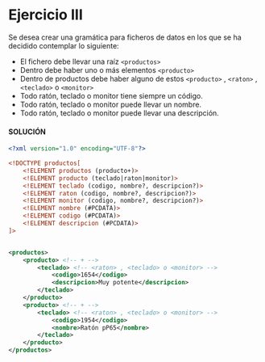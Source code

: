 # Ejercicio III
Se desea crear una gramática para ficheros de datos en los que se ha decidido contemplar lo siguiente:

- El fichero debe llevar una raíz `<productos>`
- Dentro debe haber uno o más elementos `<producto>`
- Dentro de productos debe haber alguno de estos `<producto>` , `<raton>` , `<teclado>` o `<monitor>`
- Todo ratón, teclado o monitor tiene siempre un código.
- Todo ratón, teclado o monitor puede llevar un nombre.
- Todo ratón, teclado o monitor puede llevar una descripción.


#### SOLUCIÓN

``` xml
<?xml version="1.0" encoding="UTF-8"?>

<!DOCTYPE productos[
    <!ELEMENT productos (producto+)>
    <!ELEMENT producto (teclado|raton|monitor)>
    <!ELEMENT teclado (codigo, nombre?, descripcion?)>
    <!ELEMENT raton (codigo, nombre?, descripcion?)>
    <!ELEMENT monitor (codigo, nombre?, descripcion?)>
    <!ELEMENT nombre (#PCDATA)>
    <!ELEMENT codigo (#PCDATA)>
    <!ELEMENT descripcion (#PCDATA)>
]>


<productos>
    <producto> <!-- + -->
        <teclado> <!-- <raton> , <teclado> o <monitor> -->
            <codigo>1654</codigo>
            <descripcion>Muy potente</descripcion>
        </teclado>     
    </producto>
    <producto> <!-- + -->
        <teclado> <!-- <raton> , <teclado> o <monitor> -->
            <codigo>1954</codigo>
            <nombre>Ratón pP65</nombre>
        </teclado>     
    </producto>
</productos>
```